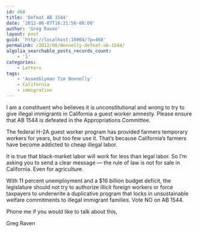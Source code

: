 ```yaml
---
id: 468
title: 'Defeat AB 1544'
date: '2012-06-07T16:21:50-08:00'
author: 'Greg Raven'
layout: post
guid: 'http://localhost:10004/?p=468'
permalink: /2012/06/donnelly-defeat-ab-1544/
algolia_searchable_posts_records_count:
    - '1'
categories:
    - Letters
tags:
    - 'Assemblyman Tim Donnelly'
    - California
    - immigration
---
```


I am a constituent who believes it is unconstitutional and wrong to try to give illegal immigrants in California a guest worker amnesty. Please ensure that AB 1544 is defeated in the Appropriations Committee.  
  
The federal H-2A guest worker program has provided farmers temporary workers for years, but too few use it. That’s because California’s farmers have become addicted to cheap illegal labor.

It is true that black-market labor will work for less than legal labor. So I’m asking you to send a clear message — the rule of law is not for sale in California. Even for agriculture.

With 11 percent unemployment and a $16 billion budget deficit, the legislature should not try to authorize illicit foreign workers or force taxpayers to underwrite a duplicative program that locks in unsustainable welfare commitments to illegal immigrant families. Vote NO on AB 1544.

Phone me if you would like to talk about this,

Greg Raven
